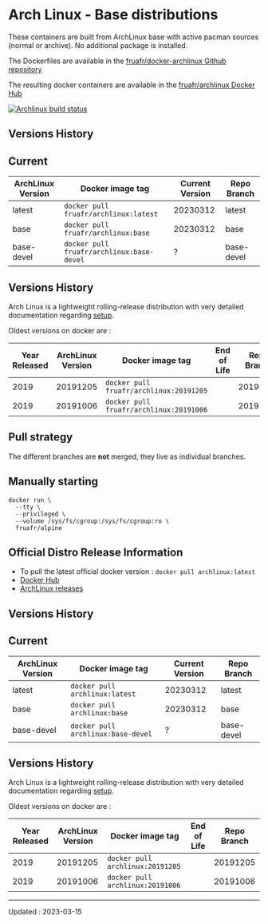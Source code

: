 # Arch Linux - Base distributions

These containers are built from ArchLinux base with active pacman sources (normal or archive). No additional package is installed.

The Dockerfiles are available in the [fruafr/docker-archlinux Github repository](https://github.com/fruafr/docker-archlinux)

The resulting docker containers are available in the [fruafr/archlinux Docker Hub](https://hub.docker.com/repository/docker/fruafr/archlinux)

[![Archlinux build status](https://img.shields.io/docker/cloud/build/fruafr/archlinux.svg)](https://hub.docker.com/repository/docker/fruafr/archlinux)

## Versions History 

## Current

|ArchLinux Version   |Docker image tag                         |Current Version |Repo Branch   |
|--------------------|-----------------------------------------|----------------|--------------|
|latest              |`docker pull fruafr/archlinux:latest`    |20230312        |latest        |
|base                |`docker pull fruafr/archlinux:base`    |20230312        |base          |
|base-devel          |`docker pull fruafr/archlinux:base-devel`    |?               |base-devel    |

## Versions History

Arch Linux is a lightweight rolling-release distribution with very detailed documentation regarding [setup](https://wiki.archlinux.org/title/Category:Servers).

Oldest versions on docker are :

|Year Released |ArchLinux Version | Docker image tag                    |End of Life |Repo Branch    |
|--------------|------------------|-------------------------------------|------------|---------------|
|2019          |20191205          |`docker pull fruafr/archlinux:20191205`     |     |20191205       |
|2019          |20191006          |`docker pull fruafr/archlinux:20191006`     |     |20191006       |

## Pull strategy

The different branches are **not** merged, they live as individual branches.

## Manually starting

```
docker run \
  --tty \
  --privileged \
  --volume /sys/fs/cgroup:/sys/fs/cgroup:ro \
  fruafr/alpine
```

## Official Distro Release Information
- To pull the latest official docker version : `docker pull archlinux:latest`
- [Docker Hub](https://hub.docker.com/_/archlinux)
- [ArchLinux releases](https://archlinux.org/releng/releases/)

## Versions History 

## Current

|ArchLinux Version   |Docker image tag                         |Current Version |Repo Branch   |
|--------------------|-----------------------------------------|----------------|--------------|
|latest              |`docker pull archlinux:latest`    |20230312        |latest        |
|base                |`docker pull archlinux:base`    |20230312        |base          |
|base-devel          |`docker pull archlinux:base-devel`    |?               |base-devel    |

## Versions History

Arch Linux is a lightweight rolling-release distribution with very detailed documentation regarding [setup](https://wiki.archlinux.org/title/Category:Servers).

Oldest versions on docker are :

|Year Released |ArchLinux Version | Docker image tag                    |End of Life |Repo Branch    |
|--------------|------------------|-------------------------------------|------------|---------------|
|2019          |20191205          |`docker pull archlinux:20191205`     |            |20191205       |
|2019          |20191006          |`docker pull archlinux:20191006`     |            |20191006       |

----
Updated : 2023-03-15
